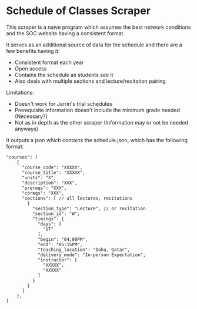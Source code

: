 # Schedule of Classes Scraper
This scraper is a naive program which assumes the best network conditions
and the SOC website having a consistent format.

It serves as an additional source of data for the schedule and there are
a few benefits having it:
- Consistent format each year
- Open access 
- Contains the schedule as students see it
- Also deals with multiple sections and lecture/recitation pairing

Limitations:
- Doesn't work for Jarrin's trial schedules
- Prerequisite information doesn't include the minimum grade needed (Necessary?)
- Not as in depth as the other scraper (Information may or not be needed anyways)

It outputs a json which contains the schedule.json, which has the following format:
```
"courses": [
    {
      "course_code": "XXXXX",
      "course_title": "XXXXX",
      "units": "X",
      "description": "XXX",
      "prereqs": "XXX",
      "coreqs": "XXX",
      "sections": [ // all lectures, recitations
        {
          "section_type": "Lecture", // or recitation 
          "section_id": "W",
          "timings": {
            "days": [
              "UT"
            ],
            "begin": "04:00PM",
            "end": "05:15PM",
            "teaching_location": "Doha, Qatar",
            "delivery_mode": "In-person Expectation",
            "instructor": [
              "XXXXX",
              "XXXXX"
            ]
          }
        }
      ]
    },
]
```
